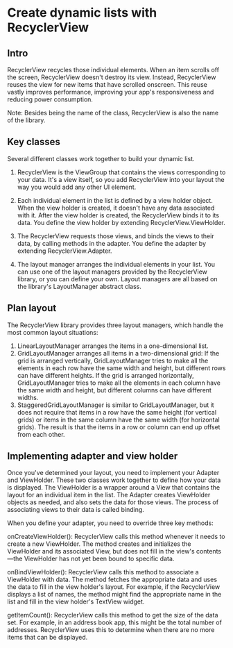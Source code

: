 # Create dynamic lists with RecyclerView


## Intro

RecyclerView recycles those individual elements. When an item scrolls off the screen, RecyclerView doesn't destroy its view. Instead, RecyclerView reuses the view for new items that have scrolled onscreen. This reuse vastly improves performance, improving your app's responsiveness and reducing power consumption.

Note: Besides being the name of the class, RecyclerView is also the name of the library.

## Key classes

Several different classes work together to build your dynamic list.

1. RecyclerView is the ViewGroup that contains the views corresponding to your data. It's a view itself, so you add RecyclerView into your layout the way you would add any other UI element.

2. Each individual element in the list is defined by a view holder object. When the view holder is created, it doesn't have any data associated with it. After the view holder is created, the RecyclerView binds it to its data. You define the view holder by extending RecyclerView.ViewHolder.

3. The RecyclerView requests those views, and binds the views to their data, by calling methods in the adapter. You define the adapter by extending RecyclerView.Adapter.

4. The layout manager arranges the individual elements in your list. You can use one of the layout managers provided by the RecyclerView library, or you can define your own. Layout managers are all based on the library's LayoutManager abstract class.


## Plan layout

The RecyclerView library provides three layout managers, which handle the most common layout situations:

1. LinearLayoutManager arranges the items in a one-dimensional list.
2. GridLayoutManager arranges all items in a two-dimensional grid:
If the grid is arranged vertically, GridLayoutManager tries to make all the elements in each row have the same width and height, but different rows can have different heights.
If the grid is arranged horizontally, GridLayoutManager tries to make all the elements in each column have the same width and height, but different columns can have different widths.
3. StaggeredGridLayoutManager is similar to GridLayoutManager, but it does not require that items in a row have the same height (for vertical grids) or items in the same column have the same width (for horizontal grids). The result is that the items in a row or column can end up offset from each other.


## Implementing adapter and view holder

Once you've determined your layout, you need to implement your Adapter and ViewHolder. These two classes work together to define how your data is displayed. The ViewHolder is a wrapper around a View that contains the layout for an individual item in the list. The Adapter creates ViewHolder objects as needed, and also sets the data for those views. The process of associating views to their data is called binding.

When you define your adapter, you need to override three key methods:

onCreateViewHolder(): RecyclerView calls this method whenever it needs to create a new ViewHolder. The method creates and initializes the ViewHolder and its associated View, but does not fill in the view's contents—the ViewHolder has not yet been bound to specific data.

onBindViewHolder(): RecyclerView calls this method to associate a ViewHolder with data. The method fetches the appropriate data and uses the data to fill in the view holder's layout. For example, if the RecyclerView displays a list of names, the method might find the appropriate name in the list and fill in the view holder's TextView widget.

getItemCount(): RecyclerView calls this method to get the size of the data set. For example, in an address book app, this might be the total number of addresses. RecyclerView uses this to determine when there are no more items that can be displayed.
